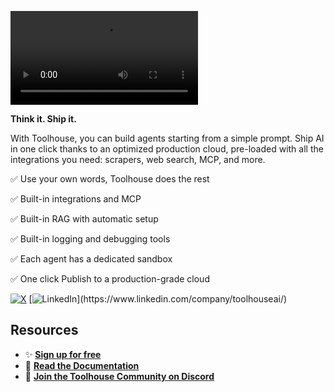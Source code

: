 <video autoplay loop src="https://github.com/user-attachments/assets/95162fde-c6cd-4bfc-89f6-1a27bf11e5b4" title="Toolhouse in action"></video>

**Think it. Ship it.**

With Toolhouse, you can build agents starting from a simple prompt. Ship AI in one click thanks to an optimized production cloud, pre-loaded with all the integrations you need: scrapers, web search, MCP, and more.

✅ Use your own words, Toolhouse does the rest

✅ Built-in integrations and MCP

✅ Built-in RAG with automatic setup

✅ Built-in logging and debugging tools

✅ Each agent has a dedicated sandbox

✅ One click Publish to a production-grade cloud
<br>

[![X](https://img.shields.io/badge/X-@toolhouseai-%23000000.svg?style=for-the-badge&logo=X&logoColor=white)](https://twitter.com/toolhouseai) [![LinkedIn](https://img.shields.io/badge/linkedin-toolhouseai-%230077B5.svg?&style=for-the-badge&logo=linkedin&logoColor=white")](https://www.linkedin.com/company/toolhouseai/)

## Resources

 - ✨ **[Sign up for free](https://toolhouse.ai)**
 - 📑 **[Read the Documentation](https://docs.toolhouse.ai)**
 - 🌱 **[Join the Toolhouse Community on Discord](https://discord.toolhouse.ai)**
